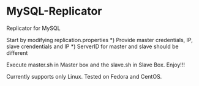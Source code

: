 MySQL-Replicator
================

Replicator for MySQL


Start by modifying replication.properties
*) Provide master credentials, IP, slave crendentials and IP
*) ServerID for master and slave should be different

Execute master.sh in Master box and the slave.sh in Slave Box.
Enjoy!!!


Currently supports only Linux. Tested on Fedora and CentOS.
